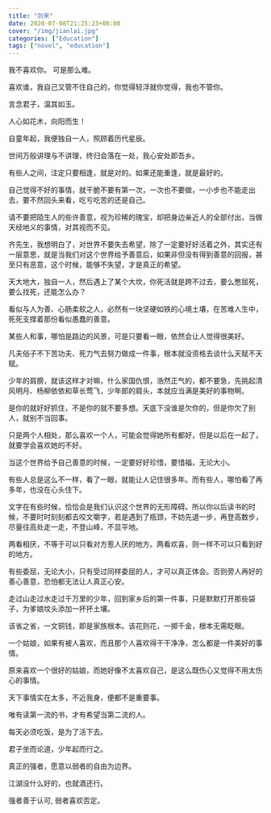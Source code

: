 ```yaml
---
title: "剑来"
date: 2020-07-08T21:25:23+08:00
cover: "/img/jianlai.jpg"
categories: ["Education"]
tags: ["novel", "education"]
---
```


我不喜欢你。 可是那么难。

喜欢谁，我自己又管不住自己的，你觉得轻浮就你觉得，我也不管你。

<!--more-->

言念君子，温其如玉。

人心如花木，向阳而生！

自童年起，我便独自一人，照顾着历代星辰。

世间万般讲理与不讲理，终归会落在一处，我心安处即吾乡。

有些人之间，注定只要相逢，就是对的。如果还能重逢，就是最好的。

自己觉得不好的事情，就干脆不要有第一次，一次也不要做，一小步也不能走出去，要不然回头来看，吃亏吃苦的还是自己。

请不要把陌生人的些许善意，视为珍稀的瑰宝，却把身边亲近人的全部付出，当做天经地义的事情，对其视而不见。

齐先生，我想明白了，对世界不要失去希望，除了一定要好好活着之外，其实还有一层意思，就是当我们对这个世界给予善意后，如果非但没有得到善意的回报，甚至只有恶意，这个时候，能够不失望，才是真正的希望。

天大地大，独自一人，然后遇上了某个大坎，你死活就是跨不过去，要么憋屈死，要么找死，还能怎么办？

看似与人为善、心肠柔软之人，必然有一块坚硬如铁的心境土壤，在苦难人生中，死死支撑着那份看似愚蠢的善意。

某些人和事，哪怕是路边的风景，可是只要看一眼，依然会让人觉得很美好。

凡夫俗子不下苦功夫、死力气去努力做成一件事，根本就没资格去谈什么天赋不天赋。

少年的肩膀，就该这样才对嘛，什么家国仇恨，浩然正气的，都不要急，先挑起清风明月、杨柳依依和草长莺飞，少年郎的肩头，本就应当满是美好的事物啊。

是你的就好好抓住，不是你的就不要多想。天底下没谁是欠你的，但是你欠了别人，就别不当回事。

只是两个人相处，那么喜欢一个人，可能会觉得她所有都好，但是以后在一起了，就要学会喜欢她的不好。

当这个世界给予自己善意的时候，一定要好好珍惜，要惜福，无论大小。

有些人总是这么不一样，看了一眼，就能让人记住很多年。而有些人，哪怕看了再多年，也没在心头住下。

文字在有些时候，恰恰会是我们认识这个世界的无形障碍。所以你以后读书的时候，不要时时刻刻都去咬文嚼字，若是遇到了瓶颈，不妨先退一步，再登高数步，尽量往高处走一走，不登山峰，不显平地。

两看相厌，不等于可以只看对方惹人厌的地方。两看欢喜，则一样不可以只看到好的地方。

有些委屈，无论大小，只有受过同样委屈的人，才可以真正体会。否则旁人再好的善心善意，恐怕都无法让人真正心安。

走过山走过水走过千万里的少年，回到家乡后的第一件事，只是默默打开那些袋子，为爹娘坟头添加一抔抔土壤。

该省之省，一文铜钱，即是家族根本。该花则花，一掷千金，根本无需眨眼。

一个姑娘，如果有被人喜欢，而且那个人喜欢得干干净净，怎么都是一件美好的事情。

原来喜欢一个很好的姑娘，而她好像不太喜欢自己，是这么既伤心又觉得不用太伤心的事情。

天下事情实在太多，不近我身，便都不是重要事。

唯有读第一流的书，才有希望当第二流的人。

每天必须吃饭，是为了活下去。

君子坐而论道，少年起而行之。

真正的强者，愿意以弱者的自由为边界。

江湖没什么好的，也就酒还行。

强者善于认可, 弱者喜欢否定。
